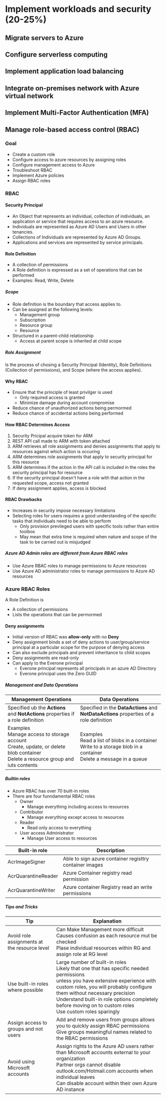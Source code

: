 # Implement workloads and security (20-25%)

## Migrate servers to Azure

## Configure serverless computing

## Implement application load balancing

## Integrate on-premises network with Azure virtual network

## Implement Multi-Factor Authentication (MFA)

## Manage role-based access control (RBAC)

### Goal

* Create a custom role
* Configure access to azure resources by assigning roles
* Configure management access to Azure
* Troubleshoot RBAC
* Implement Azure policies
* Assign RBAC roles

### RBAC

#### Security Principal

* An Object that represents an individual, collection of individuals, an application or service that requires access to an azure resource.
* Individuals are represented as Azure AD Users and Users in other tenancies.
* Collections of Individuals are represented by Azure AD Groups.
* Applications and services are represented by service principals.

#### Role Definition

* A collection of permissions
* A Role definition is expressed as a set of operations that can be performed
* Examples: Read, Write, Delete

##### Scope

* Role definition is the boundary that access applies to.
* Can be assigned at the following levels:
  * Management group
  * Subscription
  * Resource group
  * Resource
* Structured in a parent-child relationship
  * Access at parent scope is inherited at child scope

##### Role Assignment

Is the process of chosing a Security Principal (Identity), Role Definitions (Collection of permissions), and Scope (where the access applies).

#### Why RBAC

* Ensure that the principle of least privilger is used
  * Only required access is granted
  * Minimize damage during account compromise
* Reduce chance of unauthorized actions being permormed
* Reduce chance of accidental actions being performed

#### How RBAC Determines Access

1. Security Pricipal acquire token for ARM
2. REST API call made to ARM with token attached
3. ARM retrieves all role assignments and denies assignments that apply to resources against which action is occuring
4. ARM determines role assignments that apply to security principal for this resource
5. ARM determines if the action in the API call is included in the roles the security principal has for resource
6. If the security principal doesn't have a role with that action in the requested scope, access not granted
7. If deny assignment applies, access is blocked

#### RBAC Drawbacks

* Increases in security impose necessary limitations
* Selecting roles for users requires a good understanding of the specific tasks that individuals need to be able to perform
  * Only provision previleged users with specific tools rather than entire toolbox
  * May mean that extra time is required when nature and scope of the task to be carried out is misjudged

##### Azure AD Admin roles are different from Azure RBAC roles

* Use Azure RBAC roles to manage permissions to Azure resources
* Use Azure AD administrator roles to manage permissions to Azure AD resources

### Azure RBAC Roles

A Role Definition is

* A collection of permissions
* Lists the operations that can be permormed

#### Deny assignments

* Initial version of RBAC was **allow-only** with no **Deny**
* Deny assignment binds a set of deny actions to user/group/service principal at a particular scope for the purpose of denying access
* Can also exclude principals and prevent inheritance to child scopes
* Deny assignments are read-only
* Can apply to the Everone principal
  * Everone principal represents all principals in an azure AD Directory
  * Everone principal uses the Zero GUID

##### Management and Data Operations

Management Operations | Data Operations
----------------------|-----------------
Specified ub the **Actions** and **NotActions** properties if a role definition | Specified in the **DataActions** and **NotDataActions** properties of a role definition
Examples <br>Manage access to storage account<br>Create, update, or delete blob container<br>Delete a resource group and iuts contents |Examples <br>Read a list of blobs in a container<br>Write to a storage blob in a container<br>Delete a message in a queue

##### Builtin roles

* Azure RBAC has over 70 built-in roles
* There are four funndamental RBAC roles
  * Owner
    * Manage everything including access to resources
  * Contributor
    * Manage everything except access to resources
  * Reader
    * Read only access to everything
  * User access Administrator
    * Manage User access to resources

Built-in role | Description
--------------|---------------
AcrImageSigner | Able to sign azure container registtry container images
AcrQuarantineReader | Azure Container registry read permission
AcrQuarantineWriter | Azure container Registry read an write permissions

##### Tips and Tricks

Tip | Explanation
----|------------
Avoid role assignments at the resource level | Can Make Management more difficult <br>Causes confusion as each resource mut be checked<br>Plase individual resources within RG and assign role at RG level
Use built-in roles where possible | Large number of built-in roles <br> Likely that one that has specific needed permissions<br>unless you have extensive experience with custom roles, you will probably configure them without necessary precision<br>Understand built-in role options completely before moving on to custom roles<br>Use custom roles sparingly
Assign access to groups and not users | Add and remove users from groups allows you to quickly assign RBAC permissions<br>Give groups meaningful names related to the RBAC permissions
Avoid using Microsoft accounts | Assign rights to the Azure AD users rather than Microsoft accounts external to your organization <br> Partner orgs cannot disable outlook.com/Hotmail.com accounts when individual leaves<br>Can disable account within their own Azure AD instance